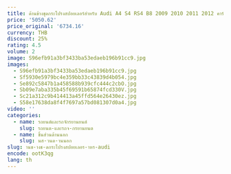 ```yaml
---
title: ด้านข้างชุดกระโปรงสปอยเลอร์สําหรับ Audi A4 S4 RS4 B8 2009 2010 2011 2012 คาร์บอนไฟเบอร์และ ABS GLOSS Black Refit Splitter
price: '5050.62'
price_original: '6734.16'
currency: THB
discount: 25%
rating: 4.5
volume: 2
image: S96efb91a3bf3433ba53edaeb196b91cc9.jpg
images:
  - S96efb91a3bf3433ba53edaeb196b91cc9.jpg
  - Sf5930e5979bc4e359bb33c43839d4b054.jpg
  - Se892c5847b1a458588b939cfc444c2cbO.jpg
  - Sb09e7aba335b45f69591b65874fcd330V.jpg
  - Sc21a312c9b414413a45ffd564e26430ez.jpg
  - S58e17638da8f4f7697a57bd081307d0a4.jpg
video: ''
categories:
  - name: รถยนต์และรถจักรยานยนต์
    slug: รถยนต-และรถจ-กรยานยนต
  - name: ชิ้นส่วนด้านนอก
    slug: นส-วนด-านนอก
slug: านข-างช-ดกระโปรงสปอยเลอร-าหร-audi
encode: ootK3qg
lang: th
---
```

  